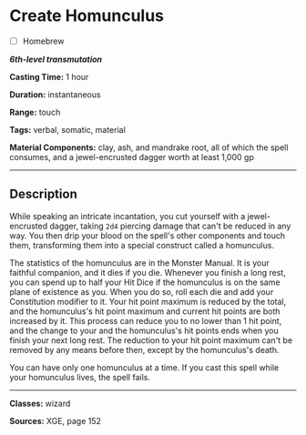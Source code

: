 # Create Homunculus

- [ ] Homebrew

***6th-level transmutation***

**Casting Time:** 1 hour

**Duration:** instantaneous

**Range:** touch

**Tags:** verbal, somatic, material

**Material Components:** clay, ash, and mandrake root, all of which the spell consumes, and a jewel-encrusted dagger worth at least 1,000 gp

---

## Description
While speaking an intricate incantation, you cut yourself with a jewel-encrusted dagger, taking `2d4` piercing damage that can't be reduced in any way. You then drip your blood on the spell's other components and touch them, transforming them into a special construct called a homunculus.

The statistics of the homunculus are in the Monster Manual. It is your faithful companion, and it dies if you die. Whenever you finish a long rest, you can spend up to half your Hit Dice if the homunculus is on the same plane of existence as you. When you do so, roll each die and add your Constitution modifier to it. Your hit point maximum is reduced by the total, and the homunculus's hit point maximum and current hit points are both increased by it. This process can reduce you to no lower than 1 hit point, and the change to your and the homunculus's hit points ends when you finish your next long rest. The reduction to your hit point maximum can't be removed by any means before then, except by the homunculus's death.

You can have only one homunculus at a time. If you cast this spell while your homunculus lives, the spell fails.

---

**Classes:** wizard

**Sources:** XGE, page 152
